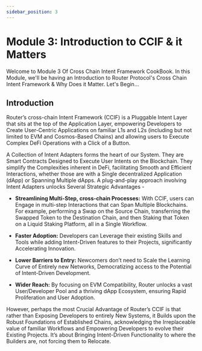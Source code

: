 ```yaml
---
sidebar_position: 3
---
```


# Module 3: Introduction to CCIF & it Matters

Welcome to Module 3 Of Cross Chain Intent Framework CookBook. In this Module, we'll be having an Introduction to Router Protocol's Cross Chain Intent Framework & Why Does it Matter. Let's Begin...

## Introduction

Router’s cross-chain Intent Framework (CCIF) is a Pluggable Intent Layer that sits at the top of the Application Layer, empowering Developers to Create User-Centric Applications on familiar L1s and L2s (including but not limited to EVM and Cosmos-Based Chains) and allowing users to Execute Complex DeFi Operations with a Click of a Button.

A Collection of Intent Adapters forms the heart of our System. They are Smart Contracts Designed to Execute User Intents on the Blockchain. They simplify the Complexities inherent in DeFi, facilitating Smooth and Efficient Interactions, whether those are with a Single decentralized Application (dApp) or Spanning Multiple dApps. A plug-and-play approach involving Intent Adapters unlocks Several Strategic Advantages -

- **Streamlining Multi-Step, cross-chain Processes:** With CCIF, users can Engage in multi-step Interactions that can Span Multiple Blockchains. For example, performing a Swap on the Source Chain, transferring the Swapped Token to the Destination Chain, and then Staking that Token on a Liquid Staking Platform, all in a Single Workflow.

- **Faster Adoption:** Developers can Leverage their existing Skills and Tools while adding Intent-Driven features to their Projects, significantly Accelerating Innovation.

- **Lower Barriers to Entry:** Newcomers don’t need to Scale the Learning Curve of Entirely new Networks, Democratizing access to the Potential of Intent-Driven Development.

- **Wider Reach:** By focusing on EVM Compatibility, Router unlocks a vast User/Developer Pool and a thriving dApp Ecosystem, ensuring Rapid Proliferation and User Adoption.

However, perhaps the most Crucial Advantage of Router’s CCIF is that rather than Exposing Developers to entirely New Systems, it Builds upon the Robust Foundations of Established Chains, acknowledging the Irreplaceable value of familiar Workflows and Empowering Developers to evolve their Existing Projects. It’s about Bringing Intent-Driven Functionality to where the Builders are, not forcing them to Relocate.
